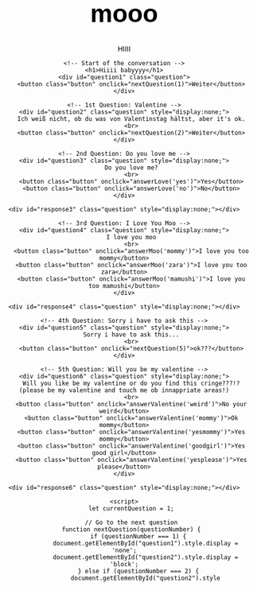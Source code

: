 # mooo
HIIII
<!DOCTYPE html>
<html lang="en">
<head>
    <meta charset="UTF-8">
    <meta name="viewport" content="width=device-width, initial-scale=1.0">
    <title>Valentine's Special</title>
    <style>
        body {
            text-align: center;
            font-family: 'Arial', sans-serif;
            color: black;
            padding-top: 50px;
        }
        h1 {
            font-size: 50px;
        }
        .question {
            font-size: 30px;
            margin-top: 20px;
        }
        .button {
            font-size: 20px;
            padding: 10px 20px;
            margin: 10px;
            border: none;
            cursor: pointer;
            border-radius: 10px;
            background-color: lightpink;
        }
        #response {
            font-size: 30px;
            margin-top: 20px;
        }
    </style>
</head>
<body>

    <!-- Start of the conversation -->
    <h1>Hiiii babyyyy</h1>
    <div id="question1" class="question">
        <button class="button" onclick="nextQuestion(1)">Weiter</button>
    </div>

    <!-- 1st Question: Valentine -->
    <div id="question2" class="question" style="display:none;">
        Ich weiß nicht, ob du was von Valentinstag hältst, aber it's ok.
        <br>
        <button class="button" onclick="nextQuestion(2)">Weiter</button>
    </div>

    <!-- 2nd Question: Do you love me -->
    <div id="question3" class="question" style="display:none;">
        Do you love me?
        <br>
        <button class="button" onclick="answerLove('yes')">Yes</button>
        <button class="button" onclick="answerLove('no')">No</button>
    </div>

    <div id="response3" class="question" style="display:none;"></div>

    <!-- 3rd Question: I Love You Moo -->
    <div id="question4" class="question" style="display:none;">
        I love you moo
        <br>
        <button class="button" onclick="answerMoo('mommy')">I love you too mommy</button>
        <button class="button" onclick="answerMoo('zara')">I love you too zara</button>
        <button class="button" onclick="answerMoo('mamushi')">I love you too mamushi</button>
    </div>

    <div id="response4" class="question" style="display:none;"></div>

    <!-- 4th Question: Sorry i have to ask this -->
    <div id="question5" class="question" style="display:none;">
        Sorry i have to ask this...
        <br>
        <button class="button" onclick="nextQuestion(5)">ok???</button>
    </div>

    <!-- 5th Question: Will you be my valentine -->
    <div id="question6" class="question" style="display:none;">
        Will you like be my valentine or do you find this cringe???!? (please be my valentine and touch me ob innappriate areas!)
        <br>
        <button class="button" onclick="answerValentine('weird')">No your weird</button>
        <button class="button" onclick="answerValentine('mommy')">Ok mommy</button>
        <button class="button" onclick="answerValentine('yesmommy')">Yes mommy</button>
        <button class="button" onclick="answerValentine('goodgirl')">Yes good girl</button>
        <button class="button" onclick="answerValentine('yesplease')">Yes please</button>
    </div>

    <div id="response6" class="question" style="display:none;"></div>

    <script>
        let currentQuestion = 1;

        // Go to the next question
        function nextQuestion(questionNumber) {
            if (questionNumber === 1) {
                document.getElementById("question1").style.display = 'none';
                document.getElementById("question2").style.display = 'block';
            } else if (questionNumber === 2) {
                document.getElementById("question2").style
